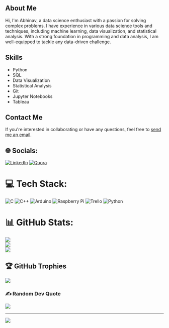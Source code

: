 
<!DOCTYPE html>
<html lang="en">
<head>
  <meta charset="UTF-8">
  <meta name="description" content="Abhinav's portfolio showcasing data science skills and projects">
  <meta name="viewport" content="width=device-width, initial-scale=1.0">
  <link href="https://fonts.googleapis.com/css?family=Open+Sans:400,700&display=swap" rel="stylesheet">
     
</head>
<body> 
  <section>
    <h2>About Me</h2>
    <p>Hi, I'm Abhinav, a data science enthusiast with a passion for solving complex problems. I have experience in various data science tools and techniques, including machine learning, data visualization, and statistical analysis. With a strong foundation in programming and data analysis, I am well-equipped to tackle any data-driven challenge.</p>
  </section>
  
  <section>
    <h2>Skills</h2>
    <ul>
      <li>Python</li>
      <li>SQL</li>
      <li>Data Visualization</li>
      <li>Statistical Analysis</li>
      <li>Git</li>
      <li>Jupyter Notebooks</li>
      <li>Tableau</li>
    </ul>
  </section>

  <section>
    <h2>Contact Me</h2>
    <p>If you're interested in collaborating or have any questions, feel free to <a href="mailto:abhinav@example.com">send me an email</a>.</p>
  </section>
  



## 🌐 Socials:
[![LinkedIn](https://img.shields.io/badge/LinkedIn-%230077B5.svg?logo=linkedin&logoColor=white)](https://linkedin.com/in/AbhinavKarthikeyan) [![Quora](https://img.shields.io/badge/Quora-%23B92B27.svg?logo=Quora&logoColor=white)](https://quora.com/profile/abhinav) 

# 💻 Tech Stack:
![C](https://img.shields.io/badge/c-%2300599C.svg?style=for-the-badge&logo=c&logoColor=white) ![C++](https://img.shields.io/badge/c++-%2300599C.svg?style=for-the-badge&logo=c%2B%2B&logoColor=white) ![Arduino](https://img.shields.io/badge/-Arduino-00979D?style=for-the-badge&logo=Arduino&logoColor=white) ![Raspberry Pi](https://img.shields.io/badge/-RaspberryPi-C51A4A?style=for-the-badge&logo=Raspberry-Pi) ![Trello](https://img.shields.io/badge/Trello-%23026AA7.svg?style=for-the-badge&logo=Trello&logoColor=white) ![Python](https://img.shields.io/badge/python-3670A0?style=for-the-badge&logo=python&logoColor=ffdd54)
# 📊 GitHub Stats:
![](https://github-readme-stats.vercel.app/api?username=Abhinav079&theme=dark&hide_border=false&include_all_commits=false&count_private=false)<br/>
![](https://github-readme-streak-stats.herokuapp.com/?user=Abhinav079&theme=dark&hide_border=false)<br/>
![](https://github-readme-stats.vercel.app/api/top-langs/?username=Abhinav079&theme=dark&hide_border=false&include_all_commits=false&count_private=false&layout=compact)

## 🏆 GitHub Trophies
![](https://github-profile-trophy.vercel.app/?username=Abhinav079&theme=buddhism&no-frame=false&no-bg=true&margin-w=4)

### ✍️ Random Dev Quote
![](https://quotes-github-readme.vercel.app/api?type=horizontal&theme=radical)

---
[![](https://visitcount.itsvg.in/api?id=Abhinav079&icon=0&color=0)](https://visitcount.itsvg.in)

<!-- Proudly created with GPRM ( https://gprm.itsvg.in ) -->
